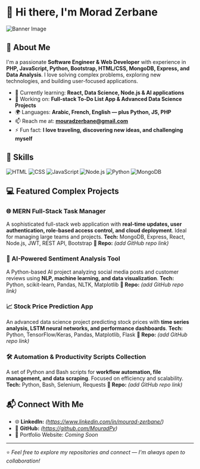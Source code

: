 # 👋 Hi there, I'm **Morad Zerbane**

![Banner Image](https://images.unsplash.com/photo-1555066931-4365d14bab8c?ixlib=rb-4.0.3&ixid=M3wxMjA3fDB8MHxwaG90by1wYWdlfHx8fGVufDB8fHx8fA%253D%253D&auto=format&fit=crop&w=2070&q=80)

## 🚀 About Me

I'm a passionate **Software Engineer & Web Developer** with experience in **PHP, JavaScript, Python, Bootstrap, HTML/CSS, MongoDB, Express, and Data Analysis**. I love solving complex problems, exploring new technologies, and building user-focused applications.

* 🌱 Currently learning: **React, Data Science, Node.js & AI applications**
* 🔭 Working on: **Full-stack To-Do List App & Advanced Data Science Projects**
* 🌍 Languages: **Arabic, French, English — plus Python, JS, PHP**
* 📫 Reach me at: **[mouradzerbane@gmail.com](mailto:mouradzerbane@gmail.com)**
* ⚡ Fun fact: **I love traveling, discovering new ideas, and challenging myself**

## 🧠 Skills

![HTML](https://img.shields.io/badge/-HTML-E34F26?style=flat-square\&logo=html5\&logoColor=white)
![CSS](https://img.shields.io/badge/-CSS-1572B6?style=flat-square\&logo=css3\&logoColor=white)
![JavaScript](https://img.shields.io/badge/-JavaScript-F7DF1E?style=flat-square\&logo=javascript\&logoColor=black)
![Node.js](https://img.shields.io/badge/-Node.js-339933?style=flat-square\&logo=node.js\&logoColor=white)
![Python](https://img.shields.io/badge/-Python-3776AB?style=flat-square\&logo=python\&logoColor=white)
![MongoDB](https://img.shields.io/badge/-MongoDB-47A248?style=flat-square\&logo=mongodb\&logoColor=white)

## 💻 Featured Complex Projects

### 🌐 MERN Full-Stack Task Manager

A sophisticated full-stack web application with **real-time updates, user authentication, role-based access control, and cloud deployment**. Ideal for managing large teams and projects.
**Tech:** MongoDB, Express, React, Node.js, JWT, REST API, Bootstrap
**🔗 Repo:** *(add GitHub repo link)*

### 🤖 AI-Powered Sentiment Analysis Tool

A Python-based AI project analyzing social media posts and customer reviews using **NLP, machine learning, and data visualization**.
**Tech:** Python, scikit-learn, Pandas, NLTK, Matplotlib
**🔗 Repo:** *(add GitHub repo link)*

### 📈 Stock Price Prediction App

An advanced data science project predicting stock prices with **time series analysis, LSTM neural networks, and performance dashboards**.
**Tech:** Python, TensorFlow/Keras, Pandas, Matplotlib, Flask
**🔗 Repo:** *(add GitHub repo link)*

### 🛠 Automation & Productivity Scripts Collection

A set of Python and Bash scripts for **workflow automation, file management, and data scraping**. Focused on efficiency and scalability.
**Tech:** Python, Bash, Selenium, Requests
**🔗 Repo:** *(add GitHub repo link)*

## 📬 Connect With Me

* 🌐 **LinkedIn:** *(https://www.linkedin.com/in/mourad-zerbane/)*
* 💼 **GitHub:** *(https://github.com/MouradPy)*
* 📝 Portfolio Website: *Coming Soon*

---

⭐️ *Feel free to explore my repositories and connect — I'm always open to collaboration!*
